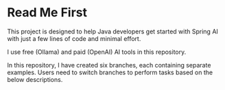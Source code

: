 # Read Me First

This project is designed to help Java developers get started with Spring AI with just a few lines of code and minimal effort.

I use free (Ollama) and paid (OpenAI) AI tools in this repository.

In this repository, I have created six branches, each containing separate examples. Users need to switch branches to perform tasks based on the below descriptions.

